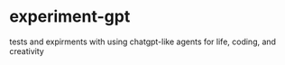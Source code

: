 # experiment-gpt
tests and expirments with using chatgpt-like agents for life, coding, and creativity
